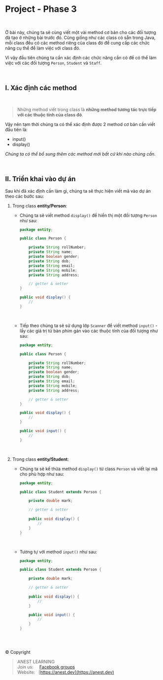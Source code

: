 # Project - Phase 3

<br />

Ở bài này, chúng ta sẽ cùng viết một vài method cơ bản cho các đối tượng đã tạo ở những bài trước đó. Cũng giống như các class có sẵn trong Java, mỗi class đều có các method riêng của class đó để cung cấp các chức năng cụ thể để làm việc với class đó.

Vì vậy đầu tiên chúng ta cần xác định các chức năng cần có để có thể làm việc với các đối tượng `Person`, `Student` và `Staff`.

<br />

## I. Xác định các method

<br />

> Những method viết trong class là **những method tương tác trực tiếp với các thuộc tính của class đó**.

Vậy nên tạm thời chúng ta có thể xác định được 2 method cơ bản cần viết đầu tiên là:
- input()
- display()

*Chúng ta có thể bổ sung thêm các method mới bất cứ khi nào chúng cần.*

<br />

## II. Triển khai vào dự án

Sau khi đã xác định cần làm gì, chúng ta sẽ thực hiện viết mã vào dự án theo các bước sau:

1. Trong class **entity/Person**:
    - Chúng ta sẽ viết method `display()` để hiển thị một đối tượng `Person` như sau:

      ```java
      package entity;

      public class Person {

          private String rollNumber;
          private String name;
          private boolean gender;
          private String dob;
          private String email;
          private String mobile;
          private String address;

          // getter & setter
      }

      public void display() {
          //
      }
      ```

    <br />

    - Tiếp theo chúng ta sẽ sử dụng lớp `Scanner` để viết method `input()` - lấy các giá trị từ bàn phím gán vào các thuộc tính của đối tượng như sau:

      ```java
      package entity;

      public class Person {

          private String rollNumber;
          private String name;
          private boolean gender;
          private String dob;
          private String email;
          private String mobile;
          private String address;

          // getter & setter
      }

      public void display() {
          //
      }

      public void input() {
          //
      }
      ```

      <br />
    
2. Trong class **entity/Student**:
    - Chúng ta sẽ kế thừa method `display()` từ class `Person` và viết lại mã cho phù hợp như sau: 
    
      ```java
      package entity;

      public class Student extends Person {

          private double mark;

          // getter & setter
          
          public void display() {
              //
          }
      }
      ```

      <br />
      
      
    - Tương tự với method `input()` như sau:
    
      ```java
      package entity;

      public class Student extends Person {

          private double mark;

          // getter & setter
          
          public void display() {
              //
          }

          public void input() {
              //
          }
      }
      ```
    
<br />

##  

© Copyright
> ANEST LEARNING  
> Join us: &nbsp;&nbsp;&nbsp; [Facebook groups](https://www.facebook.com/groups/anest.learning/)  
> Website: &nbsp; [https://anest.dev](https://anest.dev)  
